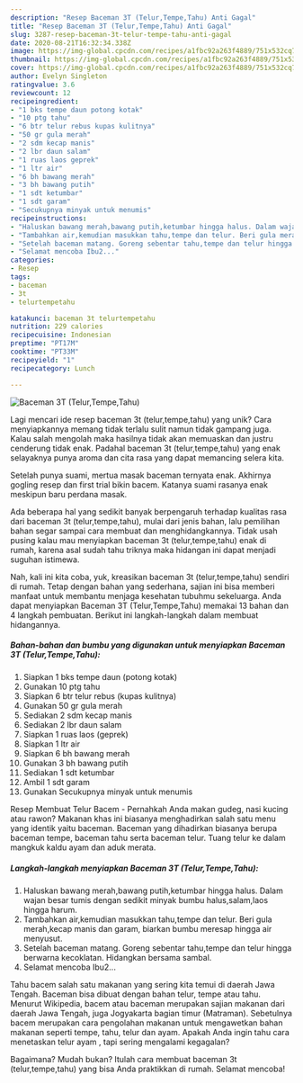 ```yaml
---
description: "Resep Baceman 3T (Telur,Tempe,Tahu) Anti Gagal"
title: "Resep Baceman 3T (Telur,Tempe,Tahu) Anti Gagal"
slug: 3287-resep-baceman-3t-telur-tempe-tahu-anti-gagal
date: 2020-08-21T16:32:34.338Z
image: https://img-global.cpcdn.com/recipes/a1fbc92a263f4889/751x532cq70/baceman-3t-telurtempetahu-foto-resep-utama.jpg
thumbnail: https://img-global.cpcdn.com/recipes/a1fbc92a263f4889/751x532cq70/baceman-3t-telurtempetahu-foto-resep-utama.jpg
cover: https://img-global.cpcdn.com/recipes/a1fbc92a263f4889/751x532cq70/baceman-3t-telurtempetahu-foto-resep-utama.jpg
author: Evelyn Singleton
ratingvalue: 3.6
reviewcount: 12
recipeingredient:
- "1 bks tempe daun potong kotak"
- "10 ptg tahu"
- "6 btr telur rebus kupas kulitnya"
- "50 gr gula merah"
- "2 sdm kecap manis"
- "2 lbr daun salam"
- "1 ruas laos geprek"
- "1 ltr air"
- "6 bh bawang merah"
- "3 bh bawang putih"
- "1 sdt ketumbar"
- "1 sdt garam"
- "Secukupnya minyak untuk menumis"
recipeinstructions:
- "Haluskan bawang merah,bawang putih,ketumbar hingga halus. Dalam wajan besar tumis dengan sedikit minyak bumbu halus,salam,laos hingga harum."
- "Tambahkan air,kemudian masukkan tahu,tempe dan telur. Beri gula merah,kecap manis dan garam, biarkan bumbu meresap hingga air menyusut."
- "Setelah baceman matang. Goreng sebentar tahu,tempe dan telur hingga berwarna kecoklatan. Hidangkan bersama sambal."
- "Selamat mencoba Ibu2..."
categories:
- Resep
tags:
- baceman
- 3t
- telurtempetahu

katakunci: baceman 3t telurtempetahu 
nutrition: 229 calories
recipecuisine: Indonesian
preptime: "PT17M"
cooktime: "PT33M"
recipeyield: "1"
recipecategory: Lunch

---
```



![Baceman 3T (Telur,Tempe,Tahu)](https://img-global.cpcdn.com/recipes/a1fbc92a263f4889/751x532cq70/baceman-3t-telurtempetahu-foto-resep-utama.jpg)

Lagi mencari ide resep baceman 3t (telur,tempe,tahu) yang unik? Cara menyiapkannya memang tidak terlalu sulit namun tidak gampang juga. Kalau salah mengolah maka hasilnya tidak akan memuaskan dan justru cenderung tidak enak. Padahal baceman 3t (telur,tempe,tahu) yang enak selayaknya punya aroma dan cita rasa yang dapat memancing selera kita.

Setelah punya suami, mertua masak baceman ternyata enak. Akhirnya gogling resep dan first trial bikin bacem. Katanya suami rasanya enak meskipun baru perdana masak.

Ada beberapa hal yang sedikit banyak berpengaruh terhadap kualitas rasa dari baceman 3t (telur,tempe,tahu), mulai dari jenis bahan, lalu pemilihan bahan segar sampai cara membuat dan menghidangkannya. Tidak usah pusing kalau mau menyiapkan baceman 3t (telur,tempe,tahu) enak di rumah, karena asal sudah tahu triknya maka hidangan ini dapat menjadi suguhan istimewa.


Nah, kali ini kita coba, yuk, kreasikan baceman 3t (telur,tempe,tahu) sendiri di rumah. Tetap dengan bahan yang sederhana, sajian ini bisa memberi manfaat untuk membantu menjaga kesehatan tubuhmu sekeluarga. Anda dapat menyiapkan Baceman 3T (Telur,Tempe,Tahu) memakai 13 bahan dan 4 langkah pembuatan. Berikut ini langkah-langkah dalam membuat hidangannya.

<!--inarticleads1-->

##### Bahan-bahan dan bumbu yang digunakan untuk menyiapkan Baceman 3T (Telur,Tempe,Tahu):

1. Siapkan 1 bks tempe daun (potong kotak)
1. Gunakan 10 ptg tahu
1. Siapkan 6 btr telur rebus (kupas kulitnya)
1. Gunakan 50 gr gula merah
1. Sediakan 2 sdm kecap manis
1. Sediakan 2 lbr daun salam
1. Siapkan 1 ruas laos (geprek)
1. Siapkan 1 ltr air
1. Siapkan 6 bh bawang merah
1. Gunakan 3 bh bawang putih
1. Sediakan 1 sdt ketumbar
1. Ambil 1 sdt garam
1. Gunakan Secukupnya minyak untuk menumis


Resep Membuat Telur Bacem - Pernahkah Anda makan gudeg, nasi kucing atau rawon? Makanan khas ini biasanya menghadirkan salah satu menu yang identik yaitu baceman. Baceman yang dihadirkan biasanya berupa baceman tempe, baceman tahu serta baceman telur. Tuang telur ke dalam mangkuk kaldu ayam dan aduk merata. 

<!--inarticleads2-->

##### Langkah-langkah menyiapkan Baceman 3T (Telur,Tempe,Tahu):

1. Haluskan bawang merah,bawang putih,ketumbar hingga halus. Dalam wajan besar tumis dengan sedikit minyak bumbu halus,salam,laos hingga harum.
1. Tambahkan air,kemudian masukkan tahu,tempe dan telur. Beri gula merah,kecap manis dan garam, biarkan bumbu meresap hingga air menyusut.
1. Setelah baceman matang. Goreng sebentar tahu,tempe dan telur hingga berwarna kecoklatan. Hidangkan bersama sambal.
1. Selamat mencoba Ibu2...


Tahu bacem salah satu makanan yang sering kita temui di daerah Jawa Tengah. Baceman bisa dibuat dengan bahan telur, tempe atau tahu. Menurut Wikipedia, bacem atau baceman merupakan sajian makanan dari daerah Jawa Tengah, juga Jogyakarta bagian timur (Matraman). Sebetulnya bacem merupakan cara pengolahan makanan untuk mengawetkan bahan makanan seperti tempe, tahu, telur dan ayam. Apakah Anda ingin tahu cara menetaskan telur ayam , tapi sering mengalami kegagalan? 

Bagaimana? Mudah bukan? Itulah cara membuat baceman 3t (telur,tempe,tahu) yang bisa Anda praktikkan di rumah. Selamat mencoba!
